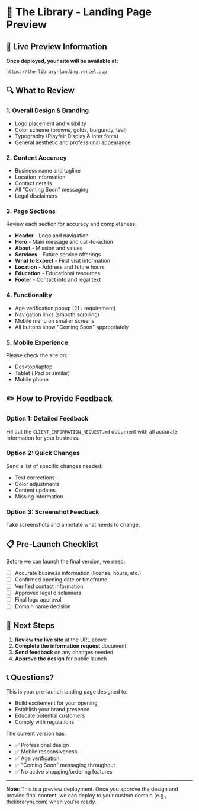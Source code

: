 # 🌿 The Library - Landing Page Preview

## 📱 Live Preview Information

**Once deployed, your site will be available at:**
```
https://the-library-landing.vercel.app
```

## 🔍 What to Review

### 1. **Overall Design & Branding**
- Logo placement and visibility
- Color scheme (browns, golds, burgundy, teal)
- Typography (Playfair Display & Inter fonts)
- General aesthetic and professional appearance

### 2. **Content Accuracy**
- Business name and tagline
- Location information
- Contact details
- All "Coming Soon" messaging
- Legal disclaimers

### 3. **Page Sections**
Review each section for accuracy and completeness:
- **Header** - Logo and navigation
- **Hero** - Main message and call-to-action
- **About** - Mission and values
- **Services** - Future service offerings
- **What to Expect** - First visit information
- **Location** - Address and future hours
- **Education** - Educational resources
- **Footer** - Contact info and legal text

### 4. **Functionality**
- Age verification popup (21+ requirement)
- Navigation links (smooth scrolling)
- Mobile menu on smaller screens
- All buttons show "Coming Soon" appropriately

### 5. **Mobile Experience**
Please check the site on:
- Desktop/laptop
- Tablet (iPad or similar)
- Mobile phone

## ✏️ How to Provide Feedback

### Option 1: Detailed Feedback
Fill out the `CLIENT_INFORMATION_REQUEST.md` document with all accurate information for your business.

### Option 2: Quick Changes
Send a list of specific changes needed:
- Text corrections
- Color adjustments  
- Content updates
- Missing information

### Option 3: Screenshot Feedback
Take screenshots and annotate what needs to change.

## 📋 Pre-Launch Checklist

Before we can launch the final version, we need:

- [ ] Accurate business information (license, hours, etc.)
- [ ] Confirmed opening date or timeframe
- [ ] Verified contact information
- [ ] Approved legal disclaimers
- [ ] Final logo approval
- [ ] Domain name decision

## 🚀 Next Steps

1. **Review the live site** at the URL above
2. **Complete the information request** document
3. **Send feedback** on any changes needed
4. **Approve the design** for public launch

## 📞 Questions?

This is your pre-launch landing page designed to:
- Build excitement for your opening
- Establish your brand presence
- Educate potential customers
- Comply with regulations

The current version has:
- ✅ Professional design
- ✅ Mobile responsiveness  
- ✅ Age verification
- ✅ "Coming Soon" messaging throughout
- ✅ No active shopping/ordering features

---

**Note**: This is a preview deployment. Once you approve the design and provide final content, we can deploy to your custom domain (e.g., thelibrarynj.com) when you're ready.